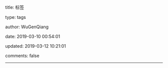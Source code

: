 title: 标签

type: tags

author: WuGenQiang

date: 2019-03-10 00:54:01

updated: 2019-03-12 10:21:01

comments: false

---
